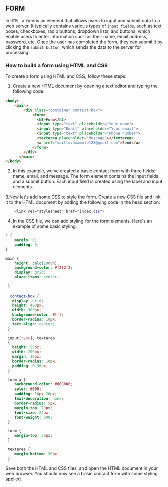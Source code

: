 ## FORM
In ```HTML```, a ```form``` is an element that allows users to input and submit data to a web server.
It typically contains various types of ```input fields```, such as text boxes, checkboxes, radio buttons,
dropdown lists, and buttons, which enable users to enter information such as their name,
email address, password, etc. Once the user has completed the form, they can submit it by
clicking the ```submit button```, which sends the data to the server for processing.

### How to build a form using HTML and CSS
To create a form using HTML and CSS, follow these steps:

1. Create a new HTML document by opening a text editor and typing the following code:
```HTML
<body>
    <main>
        <div class="container contact-box">
            <form>
              <h2>Form</h2>
              <input type="text" placeholder="Your name">
              <input type="Email" placeholder="Your email">
              <input type="text" placeholder="Phone number">
              <textarea placeholder="Message"></textarea>
              <a href="mailto:example123@gmail.com">Send</a>
            </form>
        </div>
      </main>
</body>
```
2. In this example, we've created a basic contact form with three fields: name, email, and message. The form element contains the input fields and a submit button. Each input field is created using the label and input elements.

3.Now let's add some CSS to style the form. Create a new CSS file and link it to the HTML document by adding the following code in the head section:
```CSS
    <link rel="stylesheet" href="index.css">
```
4. In the CSS file, we can add styling for the form elements. Here's an example of some basic styling:
```CSS
* {
    margin: 0;
    padding: 0;
}

main {
    height: calc(100vh);
    background-color: #f2f2f2;
    display: grid;
    place-items: center;
   
 }
 
 .contact-box {
   display: grid;
   height: 490px;
   width: 300px;
   background-color: #fff;
   border-radius: 10px;
   text-align: center;
 }
 
 input[type], textarea
 {
   height: 50px;
   width: 200px;
   margin: 10px;
   border-radius: 10px;
   padding: 0 30px;
 }

 form a {
    background-color: #808080;
    color: #000;
    padding: 10px 20px;
    text-decoration: none;
    border-radius: 5px;
    margin-top: 70px;
    font-size: 24px;
    font-weight: 600;
 }

 form {
    margin-top: 30px;
 }

 textarea {
    margin-bottom: 30px;
 }
 ```
 
 Save both the HTML and CSS files, and open the HTML document in your web browser. You should now see a basic contact form with some styling applied.
